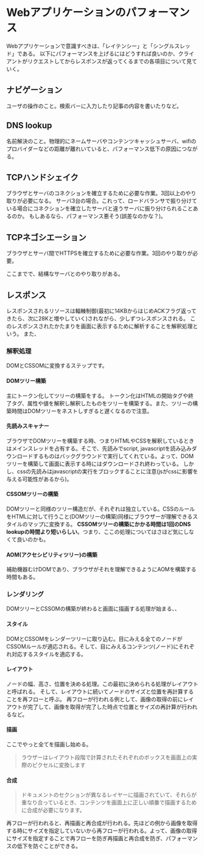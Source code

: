 # Webアプリケーションのパフォーマンス
Webアプリケーションで意識すべきは、「レイテンシー」と「シングルスレッド」である。
以下にパフォーマンスを上げるにはどうすれば良いのか、クライアントがリクエストしてからレスポンスが返ってくるまでの各項目について見ていく。
## ナビゲーション
ユーザの操作のこと。検索バーに入力したり記事の内容を書いたりなど。

## DNS lookup
名前解決のこと。物理的にネームサーバやコンテンツキャッシュサーバ、wifiのプロバイダーなどの距離が離れいていると、パフォーマンス低下の原因につながる。

## TCPハンドシェイク
ブラウザとサーバのコネクションを確立するために必要な作業。3回以上のやり取りが必要になる。
サーバ3台の場合。これって、ロードバランサで振り分けている場合にコネクションを確立したサーバと違うサーバに振り分けられることあるのか。
もしあるなら、パフォーマンス悪そう(誤差なのかな？)。


## TCPネゴシエーション
ブラウザとサーバ間でHTTPSを確立するために必要な作業。3回のやり取りが必要。

ここまでで、結構なサーバとのやり取りがある。

## レスポンス
レスポンスされるリソースは輻輳制御(最初に14KBからはじめACKフラグ返ってきたら、次に28Kと増やしていく)されながら、少しずつレスポンスされる。
このレスポンスされたかたまりを画面に表示するために解析することを解釈処理という。
また、

### 解釈処理
DOMとCSSOMに変換するステップです。
#### DOMツリー構築
主にトークン化してツリーの構築をする。
トークン化はHTMLの開始タグや終了タグ、属性や値を解釈し解釈したものをツリーを構築する。また、ツリーの構築時間はDOMツリーをネストしすぎると遅くなるので注意。


#### 先読みスキャナー
ブラウザでDOMツリーを構築する時、つまりHTMLやCSSを解釈しているときはメインスレッドを占有する。そこで、先読みでscript, javascriptを読み込みダウンロードするものはバックグラウンドで実行してくれている。よって、DOMツリーを構築して画面に表示する時にはダウンロードされ終わっている。
しかし、cssの先読みはjavascriptの実行をブロックすることに注意(jsがcssに影響を与える可能性があるから)。

#### CSSOMツリーの構築
DOMツリーと同様のツリー構造だが、それぞれは独立している。CSSのルールをHTMLに対して行うこと(DOMツリーの構築)同様にブラウザーが理解できるスタイルのマップに変換する。
**CSSOMツリーの構築にかかる時間は1回のDNS lookupの時間より短いらしい**。つまり、ここの処理についてはさほど気にしなくて良いのかも。

#### AOM(アクセシビリティツリー)の構築
補助機器むけDOMであり、ブラウザがそれを理解できるようにAOMを構築する時間もある。

### レンダリング
DOMツリーとCSSOMの構築が終わると画面に描画する処理が始まる、、

#### スタイル
DOMとCSSOMをレンダーツリーに取り込む。目にみえる全てのノードがCSSOMルールが適応される。そして、目にみえるコンテンツ(ノード)にそれぞれ対応するスタイルを適応する。

#### レイアウト
ノードの幅、高さ、位置を決める処理。この最初に決められる処理がレイアウトと呼ばれる。
そして、レイアウトに続いてノードのサイズと位置を再計算することを再フローと呼ぶ。
再フローが行われる例として、画像の取得の前にレイアウトが完了して、画像を取得が完了した時点で位置とサイズの再計算が行われるなど。

#### 描画
ここでやっと全てを描画し始める。
> ラウザーはレイアウト段階で計算されたそれぞれのボックスを画面上の実際のピクセルに変換します



#### 合成
> ドキュメントのセクションが異なるレイヤーに描画されていて、それらが重なり合っているとき、コンテンツを画面上に正しい順番で描画するために合成が必要になります。

再フローが行われると、再描画と再合成が行われる。先ほどの例から画像を取得する時にサイズを指定していないから再フローが行われる。よって、画像の取得にサイズを指定することで再フローを防ぎ再描画と再合成を防ぎ、パフォーマンスの低下を防ぐことができる。
